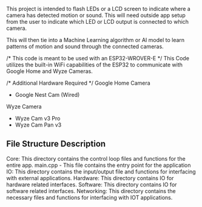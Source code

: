 This project is intended to flash LEDs or a LCD screen to indicate where a camera has detected motion or sound. This will need outside app setup from the user to indicate which LED or LCD output is connected to which camera.

This will then tie into a Machine Learning algorithm or AI model to learn patterns of motion and sound through the connected cameras.

/* This code is meant to be used with an ESP32-WROVER-E */
This Code utilizes the built-in WiFi capabilities of the ESP32 to communicate with Google Home and Wyze Cameras. 

/* Additional Hardware Required */
Google Home Camera
- Google Nest Cam (Wired)

Wyze Camera
- Wyze Cam v3 Pro
- Wyze Cam Pan v3

File Structure Description
------------------------------------------------------------------------------------------------------------------
Core: This directory contains the control loop files and functions for the entire app.
    main.cpp - This file contains the entry point for the application
IO: This directory contains the input/output file and functions for interfacing with external applications.
    Hardware: This directory contains IO for hardware related interfaces.
    Software: This directory contains IO for software related interfaces.
Networking: This directory contains the necessary files and functions for interfacing with IOT applications.